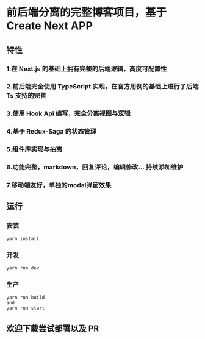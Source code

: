 # 前后端分离的完整博客项目，基于 Create Next APP

## 特性

### 1.在 Next.js 的基础上拥有完整的后端逻辑，高度可配置性

### 2.前后端完全使用 TypeScript 实现，在官方用例的基础上进行了后端 Ts 支持的完善

### 3.使用 Hook Api 编写，完全分离视图与逻辑

### 4.基于 Redux-Saga 的状态管理

### 5.组件库实现与抽离

### 6.功能完整，markdown，回复评论，编辑修改...  持续添加维护

### 7.移动端友好，单独的modal弹窗效果

## 运行

### 安装

```shell
yarn install
```

### 开发

```shell
yarn run dev
```

### 生产

```shell
yarn run build
and
yarn run start
```

## 欢迎下载尝试部署以及 PR
